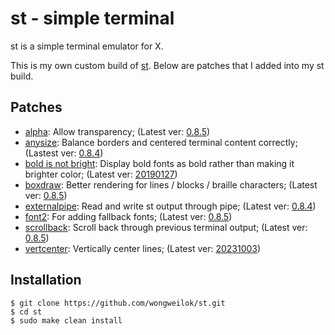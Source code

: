 # st - simple terminal

st is a simple terminal emulator for X.

This is my own custom build of [st](https://st.suckless.org/).
Below are patches that I added into my st build.

## Patches

* [alpha](https://st.suckless.org/patches/alpha/): Allow transparency; (Latest ver: [0.8.5](https://st.suckless.org/patches/alpha/st-alpha-20220206-0.8.5.diff))
* [anysize](https://st.suckless.org/patches/anysize/): Balance borders and centered terminal content correctly; (Lastest ver: [0.8.4](https://st.suckless.org/patches/anysize/st-anysize-0.8.4.diff))
* [bold is not bright](https://st.suckless.org/patches/bold-is-not-bright/): Display bold fonts as bold rather than making it brighter color; (Latest ver: [20190127](https://st.suckless.org/patches/bold-is-not-bright/st-bold-is-not-bright-20190127-3be4cf1.diff))
* [boxdraw](https://st.suckless.org/patches/boxdraw/): Better rendering for lines / blocks / braille characters; (Latest ver: [0.8.5](https://st.suckless.org/patches/boxdraw/st-boxdraw_v2-0.8.5.diff))
* [externalpipe](https://st.suckless.org/patches/externalpipe/): Read and write st output through pipe; (Latest ver: [0.8.4](https://st.suckless.org/patches/externalpipe/st-externalpipe-0.8.4.diff))
* [font2](https://st.suckless.org/patches/font2/): For adding fallback fonts; (Latest ver: [0.8.5](https://st.suckless.org/patches/font2/st-font2-0.8.5.diff))
* [scrollback](https://st.suckless.org/patches/scrollback/): Scroll back through previous terminal output; (Latest ver: [0.8.5](https://st.suckless.org/patches/scrollback/st-scrollback-0.8.5.diff))
* [vertcenter](https://st.suckless.org/patches/vertcenter/): Vertically center lines; (Latest ver: [20231003](https://st.suckless.org/patches/vertcenter/st-vertcenter-20231003-eb3b894.diff))

## Installation

```
$ git clone https://github.com/wongweilok/st.git
$ cd st
$ sudo make clean install
```
